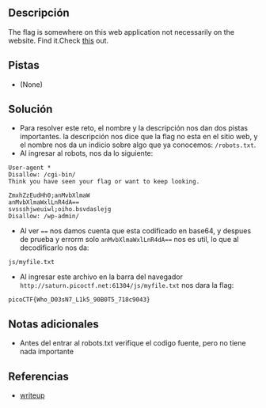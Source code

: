 ## Descripción
The flag is somewhere on this web application not necessarily on the website. Find it.Check [this](http://saturn.picoctf.net:61304/) out.

## Pistas
- (None)

## Solución
- Para resolver este reto, el nombre y la descripción nos dan dos pistas importantes. la descripción nos dice que la flag no esta en el sitio web, y el nombre nos da un indicio sobre algo que ya conocemos: `/robots.txt`.
- Al ingresar al robots, nos da lo siguiente:

```
User-agent *
Disallow: /cgi-bin/
Think you have seen your flag or want to keep looking.

ZmxhZzEudHh0;anMvbXlmaW
anMvbXlmaWxlLnR4dA==
svssshjweuiwl;oiho.bsvdaslejg
Disallow: /wp-admin/
```

- Al ver `==` nos damos cuenta que esta codificado en base64, y despues de prueba y errorm solo `anMvbXlmaWxlLnR4dA==` nos es util, lo que al decodificarlo nos da:

```
js/myfile.txt
```

- Al ingresar este archivo en la barra del navegador `http://saturn.picoctf.net:61304/js/myfile.txt` nos dara la flag: 

```bash()
picoCTF{Who_D03sN7_L1k5_90B0T5_718c9043}
```

## Notas adicionales
- Antes del entrar al robots.txt verifique el codigo fuente, pero no tiene nada importante

## Referencias 
- [writeup](https://ctftime.org/writeup/32840)
